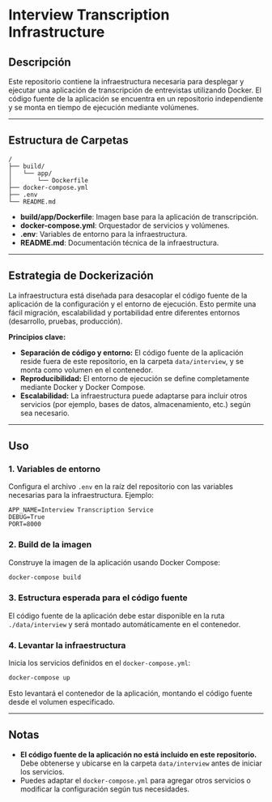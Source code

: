 # Interview Transcription Infrastructure

## Descripción

Este repositorio contiene la infraestructura necesaria para desplegar y ejecutar una aplicación de transcripción de entrevistas utilizando Docker. El código fuente de la aplicación se encuentra en un repositorio independiente y se monta en tiempo de ejecución mediante volúmenes.

---

## Estructura de Carpetas

```
/
├── build/
│   └── app/
│       └── Dockerfile
├── docker-compose.yml
├── .env
└── README.md
```

-   **build/app/Dockerfile**: Imagen base para la aplicación de transcripción.
-   **docker-compose.yml**: Orquestador de servicios y volúmenes.
-   **.env**: Variables de entorno para la infraestructura.
-   **README.md**: Documentación técnica de la infraestructura.

---

## Estrategia de Dockerización

La infraestructura está diseñada para desacoplar el código fuente de la aplicación de la configuración y el entorno de ejecución. Esto permite una fácil migración, escalabilidad y portabilidad entre diferentes entornos (desarrollo, pruebas, producción).

**Principios clave:**
-   **Separación de código y entorno:** El código fuente de la aplicación reside fuera de este repositorio, en la carpeta `data/interview`, y se monta como volumen en el contenedor.
-   **Reproducibilidad:** El entorno de ejecución se define completamente mediante Docker y Docker Compose.
-   **Escalabilidad:** La infraestructura puede adaptarse para incluir otros servicios (por ejemplo, bases de datos, almacenamiento, etc.) según sea necesario.

---

## Uso

### 1. Variables de entorno

Configura el archivo `.env` en la raíz del repositorio con las variables necesarias para la infraestructura. Ejemplo:

```
APP_NAME=Interview Transcription Service
DEBUG=True
PORT=8000
```

### 2. Build de la imagen

Construye la imagen de la aplicación usando Docker Compose:

```bash
docker-compose build
```

### 3. Estructura esperada para el código fuente

El código fuente de la aplicación debe estar disponible en la ruta `./data/interview` y será montado automáticamente en el contenedor.

### 4. Levantar la infraestructura

Inicia los servicios definidos en el `docker-compose.yml`:

```bash
docker-compose up
```

Esto levantará el contenedor de la aplicación, montando el código fuente desde el volumen especificado.

---

## Notas

-   **El código fuente de la aplicación no está incluido en este repositorio.** Debe obtenerse y ubicarse en la carpeta `data/interview` antes de iniciar los servicios.
-   Puedes adaptar el `docker-compose.yml` para agregar otros servicios o modificar la configuración según tus necesidades.